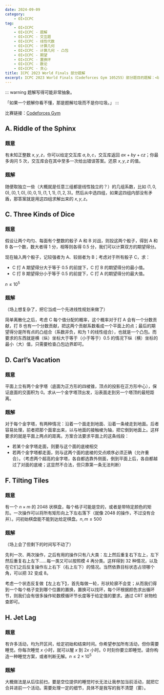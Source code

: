 ```yaml
---
date: 2024-09-09
category:
    - OI×ICPC
tag:
    - OI×ICPC
    - OI×ICPC - 题解
    - OI×ICPC - 交互题
    - OI×ICPC - 线性代数
    - OI×ICPC - 计算几何
    - OI×ICPC - 计算几何 - 凸包
    - OI×ICPC - 期望
    - OI×ICPC - 置换环
    - OI×ICPC - 数论
    - OI×ICPC - 贪心
title: ICPC 2023 World Finals 部分题解
excerpt: ICPC 2023 World Finals（Codeforces Gym 105255）部分题目的题解：<br>A. Riddle of the Sphinx<br>C. Three Kinds of Dice<br>D. Carl's Vacation<br>F. Tilting Tiles<br>H. Jet Lag
---
```


::: warning
题解写得可能非常抽象。

「如果一个题解你看不懂，那是题解垃圾而不是你垃圾。」
:::

比赛链接：[Codeforces Gym](https://codeforces.com/gym/105255)

## A. Riddle of the Sphinx
### 题意
有未知正整数 $x,y,z$，你可以给定交互库 $a,b,c$，交互库返回 $ax+by+cz$；你最多询问 $5$ 次，交互库会在其中至多一次给出错误答案。还原 $x,y,z$ 的值。

### 题解
随便取独立一些（大概就是任意三组都是线性独立的？）的几组系数，比如 $(1,0,0), (0,1,0), (0,0,1), (1,1,1), (1,2,3)$。然后从中选四组，如果这四组内部没有矛盾，那答案就是用这四组求解出来的 $x,y,z$。

## C. Three Kinds of Dice
### 题意
假设让两个均匀、每面有个整数的骰子 A 和 B 对战，则投这两个骰子，得到 A 和 B 各一个数，数大者得 $1$ 分，相等则各得  $0.5$ 分，我们可以计算双方的期望得分。

现在输入两个骰子，记较强者为 A、较弱者为 B；考虑对于所有骰子 C，求：
- C 打 A 期望得分大于等于 $0.5$ 的前提下，C 打 B 的期望得分的最小值。
- C 打 B 期望得分小于等于 $0.5$ 的前提下，C 打 A 的期望得分的最大值。

$n\leq 10^5$

### 题解
（场上想复杂了，把它当成一个先进线性规划来做了）

简单离散化之后，考虑 C 每个值分配的概率，这个概率对于打 A 会有一个分数贡献，打 B 也有一个分数贡献，把这两个贡献系数看成一个平面上的点；最后的期望得分是所有点的凸组合（系数非负，和为 $1$ 的线性组合），也就是一个凸包。而要求的东西就是横（纵）坐标大于等于（小于等于）$0.5$ 的情况下纵（横）坐标的最小（大）值，只需要检查凸包边界即可。

## D. Carl’s Vacation
### 题意
平面上立有两个金字塔（底面为正方形的四棱锥，顶点的投影在正方形中心），保证底面的交面积为 $0$。求从一个金字塔顶出发，沿表面走到另一个塔顶的最短距离。

### 题解
对于每个金字塔，有两种情况：沿着一个面走到地面、沿着一条棱走到地面。后者容易处理，前者把那个面拿出来，以与地面的接触棱为轴，把它倒到地面上。这样要求的就是平面上两点的距离。方案合法要求平面上的这条线段：
- 若某个金字塔走面，则要与这个面的底棱相交
- 若两个金字塔都走面，则与这两个面的底棱的交点顺序必须正确（允许重合）。（考虑两个超高的金字塔，各自都选靠外侧面，倒到平面上后，各自都越过了对面的底棱；这显然不合法，但只靠第一条无法判断）

## F. Tilting Tiles
### 题意
有一个 $n \times m$ 的 2048 状棋盘，每个格子可能是空的，或者是带特定颜色的矩形。一次操作可以将所有矩形向上下左右落下（就像 2048 的操作，不过没有合并）。问初始棋盘能不能到达给定棋盘。$n,m\leq 500$

### 题解
（场上会了但剩下的时间写不动了）

先判一次、两次操作，之后有用的操作只有八大类：左上然后重复右下左上，左下然后重复右上左下……每一类又可以按照模 $4$ 再分类。这样得到 $32$ 种情况，以及在它们之后反复操作左上右下（右上左下）的情况。当然依靠目标状态占领哪个角，可以把 $32$ 变成 $8$。

考虑一个状态反复做【左上右下】，首先每做一轮，形状轮廓不会变；从而我们得到一个每个格子变到哪个位置的置换，置换可以找环，每个环根据颜色求出循环节，则我们会有很多操作轮数模循环节长度等于给定值的要求。通过 CRT 状物检查即可。

## H. Jet Lag
### 题意
有许多活动，均为开区间，给定初始和结束时间。你希望参加所有活动，但你需要睡觉。你每次睡觉 $x$ 小时，就可以醒 $x$ 到 $2x$ 小时。$0$ 时刻你要立即睡觉。请你构造一种睡觉方案，或者判断无解。$n\leq 2 \times 10^5$

### 题解
大概做法是从后往前扫，要是空位提供的睡觉时长无法让我参加当前活动，就把它合并进前一个活动。需要处理一定的细节，具体不是我写的我不清楚（雾）。

